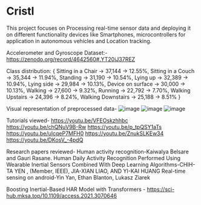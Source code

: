 # Cristl

This project focuses on Processing real-time sensor data and deploying it on different functionality devices like Smartphones, microcontrollers for application in autonomous vehicles and Location tracking.

Accelerometer and Gyroscope Dataset:-
https://zenodo.org/record/4642560#.YT20iJ37REZ

Class distribution: {
	Sitting in a Chair 	-> 37,144 -> 12.55%,
	Sitting in a Couch 	-> 35,344 -> 11.94%,
	Standing  		-> 31,190 -> 10.54%,
	Lying up  		-> 32,389 -> 10.94%,
	Lying side  		-> 29,984 -> 10.13%,
	Device on surface  	-> 30,000 -> 10.13%,
	Walking  		-> 27,600 -> 9.32%,
	Running  		-> 22,792 -> 7.70%,
	Walking Upstairs  	-> 24,396 -> 8.24%,
	Walking Downstairs  	-> 25,188 -> 8.51% }
	
	
Visual representation of preprocessed data-
![image](https://user-images.githubusercontent.com/78409662/137516877-6fcec505-d18f-4616-a825-cca2fed58502.png)     ![image](https://user-images.githubusercontent.com/78409662/137517024-f9b8a7e5-71d9-4110-82ea-2ee662f3cd02.png)        ![image](https://user-images.githubusercontent.com/78409662/137517167-68443155-95c4-4653-af45-1816523d8d4b.png)





Tutorials viewed-
https://youtu.be/VFEOskzhhbc
https://youtu.be/chQNuV9B-Rw
https://youtu.be/p_tpQSY1aTs
https://youtu.be/uIcqeP7MFH0
https://youtu.be/ZnukSLKEw34
https://youtu.be/DKosV_-4pdQ

Research papers reviewed-
Human activity recognition-Kaiwalya Belsare and Gauri Rasane.
Human Daily Activity Recognition Performed Using Wearable Inertial Sensors Combined With Deep Learning Algorithms-CHIH-TA YEN , (Member, IEEE), JIA-XIAN LIAO, AND YI-KAI HUANG
Real-time sensing on android-Yin Yan, Ethan Blanton, Lukasz Ziarek

Boosting Inertial-Based HAR Model with Transformers - https://sci-hub.mksa.top/10.1109/access.2021.3070646
